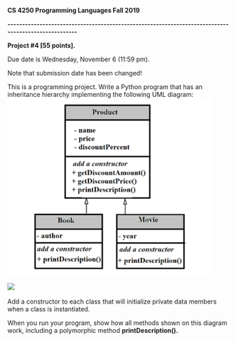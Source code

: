 **CS 4250 Programming Languages Fall 2019**

**----------------------------------------------------------------------------------------------------**

**Project #4 [55 points].**

Due date is Wednesday, November 6 (11:59 pm).

Note that submission date has been changed!

This is a programming project. Write a Python program that has an inheritance hierarchy implementing the following UML diagram:
![Image of UMSL](project4.png "Title")

![](RackMultipart20200924-4-rahgye_html_6c57ce2726c7e903.png)

Add a constructor to each class that will initialize private data members when a class is instantiated.

When you run your program, show how all methods shown on this diagram work, including a polymorphic method **printDescription().**
